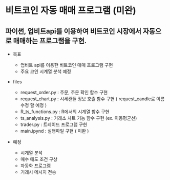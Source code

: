 # 비트코인 자동 매매 프로그램 (미완)
## 파이썬, 업비트api를 이용하여 비트코인 시장에서 자동으로 매매하는 프로그램을 구현.
- 목표
  - 업비트 api를 이용한 비트코인 매매 프로그램 구현
  - 주요 코인 시계열 분석 예정

- files
  - request_order.py : 주문, 주문 확인 함수 구현
  - request_chart.py : 시세캔들 정보 호출 함수 구현 ( request_candle로 이름 수정 할 예정 )
  - R_ts_functions.py : R에서의 시계열 함수 구현
  - ts_analysis.py : 거래소 차트 기능 함수 구현 (ex. 이동평균선)
  - trader.py : 트레이드 프로그램 구현
  - main.ipynd : 실행파일 구현 ( 미완 )

- 예정
  - 시계열 분석
  - 매수 매도 조건 구상
  - 자동화 프로그램
  - 거래시 메시지 전송
 
